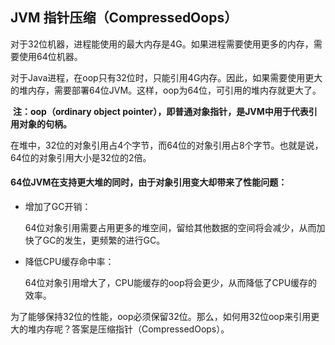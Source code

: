 ## JVM 指针压缩（CompressedOops）

​	对于32位机器，进程能使用的最大内存是4G。如果进程需要使用更多的内存，需要使用64位机器。

​	对于Java进程，在oop只有32位时，只能引用4G内存。因此，如果需要使用更大的堆内存，需要部署64位JVM。这样，oop为64位，可引用的堆内存就更大了。

​	**注：oop（ordinary object pointer），即普通对象指针，是JVM中用于代表引用对象的句柄。**

​	在堆中，32位的对象引用占4个字节，而64位的对象引用占8个字节。也就是说，64位的对象引用大小是32位的2倍。

#### 64位JVM在支持更大堆的同时，由于对象引用变大却带来了性能问题：

- 增加了GC开销：

  64位对象引用需要占用更多的堆空间，留给其他数据的空间将会减少，从而加快了GC的发生，更频繁的进行GC。

- 降低CPU缓存命中率：

  64位对象引用增大了，CPU能缓存的oop将会更少，从而降低了CPU缓存的效率。

​	为了能够保持32位的性能，oop必须保留32位。那么，如何用32位oop来引用更大的堆内存呢？答案是压缩指针（CompressedOops）。
